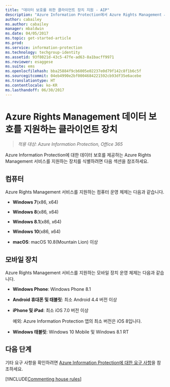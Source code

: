 ```yaml
---
title: "데이터 보호를 위한 클라이언트 장치 지원 - AIP"
description: "Azure Information Protection에서 Azure Rights Management 서비스를 지원하는 장치를 식별합니다."
author: cabailey
ms.author: cabailey
manager: mbaldwin
ms.date: 04/05/2017
ms.topic: get-started-article
ms.prod: 
ms.service: information-protection
ms.technology: techgroup-identity
ms.assetid: 93f8021d-43c5-47fe-ad63-8a1bacff9971
ms.reviewer: esaggese
ms.suite: ems
ms.openlocfilehash: bba25884f9cb6005e02237e0d79f142c8f1b6c5f
ms.sourcegitcommit: 04eb4990e2bf0004684221592cb93df35e6acebe
ms.translationtype: HT
ms.contentlocale: ko-KR
ms.lasthandoff: 06/30/2017
---
```

# <a name="client-devices-that-support-azure-rights-management-data-protection"></a>Azure Rights Management 데이터 보호를 지원하는 클라이언트 장치

>*적용 대상: Azure Information Protection, Office 365*

Azure Information Protection에 대한 데이터 보호를 제공하는 Azure Rights Management 서비스를 지원하는 장치를 식별하려면 다음 섹션을 참조하세요.

## <a name="computers"></a>컴퓨터
Azure Rights Management 서비스를 지원하는 컴퓨터 운영 체제는 다음과 같습니다.

-   **Windows 7**(x86, x64)

-   **Windows 8**(x86, x64)

-   **Windows 8.1**(x86, x64)

-   **Windows 10**(x86, x64)

-   **macOS**: macOS 10.8(Mountain Lion) 이상

## <a name="mobile-devices"></a>모바일 장치
Azure Rights Management 서비스를 지원하는 모바일 장치 운영 체제는 다음과 같습니다.

-   **Windows Phone**: Windows Phone 8.1

-   **Android 휴대폰 및 태블릿**: 최소 Android 4.4 버전 이상

-   **iPhone 및 iPad**: 최소 iOS 7.0 버전 이상
     
    예외: Azure Information Protection 앱의 최소 버전은 iOS 8입니다.

-   **Windows 태블릿**: Windows 10 Mobile 및 Windows 8.1 RT


## <a name="next-steps"></a>다음 단계
기타 요구 사항을 확인하려면 [Azure Information Protection에 대한 요구 사항](requirements-azure-rms.md)을 참조하세요.

[!INCLUDE[Commenting house rules](../includes/houserules.md)]
